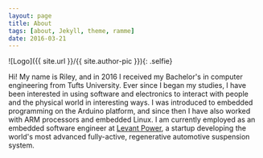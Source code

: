 ```yaml
---
layout: page
title: About
tags: [about, Jekyll, theme, ramme]
date: 2016-03-21
---
```

![Logo]({{ site.url }}/{{ site.author-pic }}){: .selfie}

Hi! My name is Riley, and in 2016 I received my Bachelor's in computer engineering from Tufts University. Ever since I began my studies, I have been interested in using software and electronics to interact with people and the physical world in interesting ways. I was introduced to embedded programming on the Arduino platform, and since then I have also worked with ARM processors and embedded Linux. I am currently employed as an embedded software engineer at [Levant Power](http://levantpower.com/), a startup
developing the world's most advanced fully-active, regenerative automotive suspension system.

